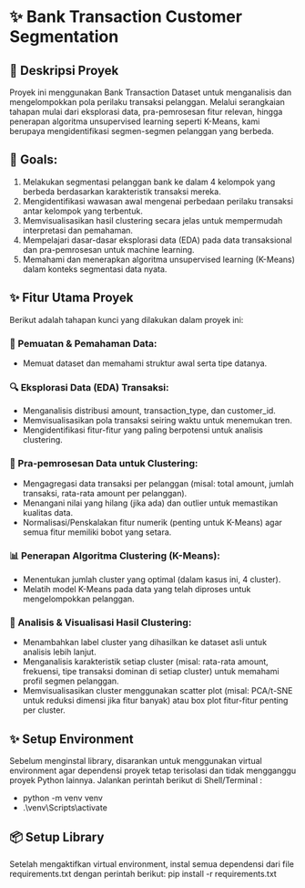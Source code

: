 # ✨ Bank Transaction Customer Segmentation 

## 🚀 Deskripsi Proyek 
Proyek ini menggunakan Bank Transaction Dataset untuk menganalisis dan mengelompokkan pola perilaku transaksi pelanggan. Melalui serangkaian tahapan mulai dari eksplorasi data, pra-pemrosesan fitur relevan, hingga penerapan algoritma unsupervised learning seperti K-Means, kami berupaya mengidentifikasi segmen-segmen pelanggan yang berbeda.

## 🎯 Goals:
1. Melakukan segmentasi pelanggan bank ke dalam 4 kelompok yang berbeda berdasarkan karakteristik transaksi mereka.
2. Mengidentifikasi wawasan awal mengenai perbedaan perilaku transaksi antar kelompok yang terbentuk.
3. Memvisualisasikan hasil clustering secara jelas untuk mempermudah interpretasi dan pemahaman.
4. Mempelajari dasar-dasar eksplorasi data (EDA) pada data transaksional dan pra-pemrosesan untuk machine learning.
5. Memahami dan menerapkan algoritma unsupervised learning (K-Means) dalam konteks segmentasi data nyata.

## ✨ Fitur Utama Proyek 
Berikut adalah tahapan kunci yang dilakukan dalam proyek ini:

### 📂 Pemuatan & Pemahaman Data:  
-   Memuat dataset dan memahami struktur awal serta tipe datanya.

### 🔍 Eksplorasi Data (EDA) Transaksi: 
-   Menganalisis distribusi amount, transaction_type, dan customer_id.
-   Memvisualisasikan pola transaksi seiring waktu untuk menemukan tren.
-   Mengidentifikasi fitur-fitur yang paling berpotensi untuk analisis clustering.

### 🧹 Pra-pemrosesan Data untuk Clustering: 
-   Mengagregasi data transaksi per pelanggan (misal: total amount, jumlah transaksi, rata-rata amount per pelanggan).
-   Menangani nilai yang hilang (jika ada) dan outlier untuk memastikan kualitas data.
-   Normalisasi/Penskalakan fitur numerik (penting untuk K-Means) agar semua fitur memiliki bobot yang setara.

### 📊 Penerapan Algoritma Clustering (K-Means): 
-   Menentukan jumlah cluster yang optimal (dalam kasus ini, 4 cluster).
-   Melatih model K-Means pada data yang telah diproses untuk mengelompokkan pelanggan.

### 🎨 Analisis & Visualisasi Hasil Clustering: 
-   Menambahkan label cluster yang dihasilkan ke dataset asli untuk analisis lebih lanjut.
-   Menganalisis karakteristik setiap cluster (misal: rata-rata amount, frekuensi, tipe transaksi dominan di setiap cluster) untuk memahami profil segmen pelanggan.
-   Memvisualisasikan cluster menggunakan scatter plot (misal: PCA/t-SNE untuk reduksi dimensi jika fitur banyak) atau box plot fitur-fitur penting per cluster.

## ✨ Setup Environment 
Sebelum menginstal library, disarankan untuk menggunakan virtual environment agar dependensi proyek tetap terisolasi dan tidak mengganggu proyek Python lainnya. Jalankan perintah berikut di Shell/Terminal :
-   python -m venv venv
-   .\venv\Scripts\activate

## 📦 Setup Library 
Setelah mengaktifkan virtual environment, instal semua dependensi dari file requirements.txt dengan perintah berikut: pip install -r requirements.txt
